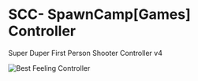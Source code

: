# SCC- SpawnCamp[Games] Controller
Super Duper First Person Shooter Controller v4

![Best Feeling Controller](https://github.com/SpawnCampGames/SCG-Player-Controller/blob/main/SCG_Controller.png?raw=true)

